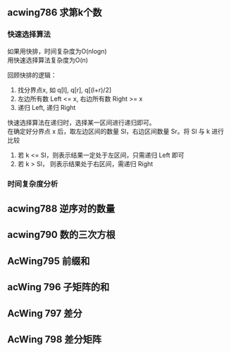## acwing786 求第k个数
### 快速选择算法
如果用快排，时间复杂度为O(nlogn)  
用快速选择算法复杂度为O(n) 

回顾快排的逻辑：
1. 找分界点x, 如 q[l], q[r], q[(l+r)/2]
2. 左边所有数 Left <= x, 右边所有数 Right >= x
3. 递归 Left, 递归 Right

快速选择算法在递归时，选择某一区间进行递归即可。  
在确定好分界点 x 后，取左边区间的数量 Sl，右边区间数量 Sr。将 Sl 与 k 进行比较
1. 若 k <= Sl，则表示结果一定处于左区间，只需递归 Left 即可
2. 若 k > Sl， 则表示结果处于右区间，需递归 Right

### 时间复杂度分析
## acwing788 逆序对的数量
## acwing790 数的三次方根
## AcWing795 前缀和
## acWing 796 子矩阵的和
## AcWing 797 差分
## AcWing 798 差分矩阵